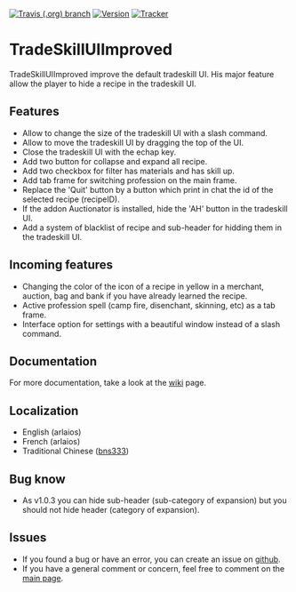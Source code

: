 [![Travis (.org) branch](https://img.shields.io/travis/lamboley/TradeSkillUIImproved/master?label=Build)](https://travis-ci.org/lamboley/TradeSkillUIImproved)
[![Version](https://img.shields.io/github/v/tag/lamboley/TradeSkillUIImproved.svg?label=Version&style=popout)](https://www.wowace.com/projects/tradeskilluiimproved/files)
[![Tracker](https://img.shields.io/github/issues/lamboley/TradeSkillUIImproved.svg?label=Issues&style=popout)](https://github.com/lamboley/TradeSkillUIImproved/issues)

# TradeSkillUIImproved

TradeSkillUIImproved improve the default tradeskill UI. His major feature allow the player to hide a recipe in the tradeskill UI.

## Features

* Allow to change the size of the tradeskill UI with a slash command.
* Allow to move the tradeskill UI by dragging the top of the UI.
* Close the tradeskill UI with the echap key.
* Add two button for collapse and expand all recipe.
* Add two checkbox for filter has materials and has skill up.
* Add tab frame for switching profession on the main frame.
* Replace the 'Quit' button by a button which print in chat the id of the selected recipe (recipeID).
* If the addon Auctionator is installed, hide the 'AH' button in the tradeskill UI.
* Add a system of blacklist of recipe and sub-header for hidding them in the tradeskill UI.

## Incoming features

* Changing the color of the icon of a recipe in yellow in a merchant, auction, bag and bank if you have already learned the recipe.
* Active profession spell (camp fire, disenchant, skinning, etc) as a tab frame.
* Interface option for settings with a beautiful window instead of a slash command.

## Documentation

For more documentation, take a look at the [wiki](https://github.com/lamboley/TradeSkillUIImproved/wiki) page.

## Localization

* English (arlaios)
* French (arlaios)
* Traditional Chinese ([bns333](https://www.wowace.com/members/bns333/reputation))

## Bug know

* As v1.0.3 you can hide sub-header (sub-category of expansion) but you should not hide header (category of expansion).

## Issues

* If you found a bug or have an error, you can create an issue on [github](https://github.com/lamboley/TradeSkillUIImproved/issues).
* If you have a general comment or concern, feel free to comment on the [main page](https://www.wowace.com/projects/tradeskilluiimproved).
